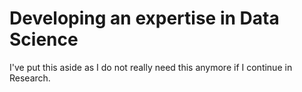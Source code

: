 # Developing an expertise in Data Science

<!-- It's important for me to be able to show that I know how to do a data analysis. -->

I've put this aside as I do not really need this anymore if I continue in Research.
